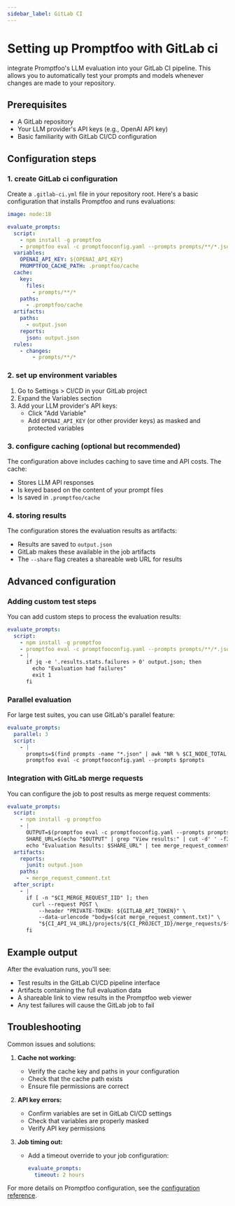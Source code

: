 ```yaml
---
sidebar_label: GitLab CI
---
```


# Setting up Promptfoo with GitLab ci

integrate Promptfoo's LLM evaluation into your GitLab CI pipeline. This allows you to automatically test your prompts and models whenever changes are made to your repository.

## Prerequisites

- A GitLab repository
- Your LLM provider's API keys (e.g., OpenAI API key)
- Basic familiarity with GitLab CI/CD configuration

## Configuration steps

### 1. create GitLab ci configuration

Create a `.gitlab-ci.yml` file in your repository root. Here's a basic configuration that installs Promptfoo and runs evaluations:

```yaml
image: node:18

evaluate_prompts:
  script:
    - npm install -g promptfoo
    - promptfoo eval -c promptfooconfig.yaml --prompts prompts/**/*.json --share -o output.json
  variables:
    OPENAI_API_KEY: ${OPENAI_API_KEY}
    PROMPTFOO_CACHE_PATH: .promptfoo/cache
  cache:
    key:
      files:
        - prompts/**/*
    paths:
      - .promptfoo/cache
  artifacts:
    paths:
      - output.json
    reports:
      json: output.json
  rules:
    - changes:
        - prompts/**/*
```

### 2. set up environment variables

1. Go to Settings > CI/CD in your GitLab project
2. Expand the Variables section
3. Add your LLM provider's API keys:
   - Click "Add Variable"
   - Add `OPENAI_API_KEY` (or other provider keys) as masked and protected variables

### 3. configure caching (optional but recommended)

The configuration above includes caching to save time and API costs. The cache:

- Stores LLM API responses
- Is keyed based on the content of your prompt files
- Is saved in `.promptfoo/cache`

### 4. storing results

The configuration stores the evaluation results as artifacts:

- Results are saved to `output.json`
- GitLab makes these available in the job artifacts
- The `--share` flag creates a shareable web URL for results

## Advanced configuration

### Adding custom test steps

You can add custom steps to process the evaluation results:

```yaml
evaluate_prompts:
  script:
    - npm install -g promptfoo
    - promptfoo eval -c promptfooconfig.yaml --prompts prompts/**/*.json --share -o output.json
    - |
      if jq -e '.results.stats.failures > 0' output.json; then
        echo "Evaluation had failures"
        exit 1
      fi
```

### Parallel evaluation

For large test suites, you can use GitLab's parallel feature:

```yaml
evaluate_prompts:
  parallel: 3
  script:
    - |
      prompts=$(find prompts -name "*.json" | awk "NR % $CI_NODE_TOTAL == $CI_NODE_INDEX")
      promptfoo eval -c promptfooconfig.yaml --prompts $prompts
```

### Integration with GitLab merge requests

You can configure the job to post results as merge request comments:

```yaml
evaluate_prompts:
  script:
    - npm install -g promptfoo
    - |
      OUTPUT=$(promptfoo eval -c promptfooconfig.yaml --prompts prompts/**/*.json --share)
      SHARE_URL=$(echo "$OUTPUT" | grep "View results:" | cut -d' ' -f3)
      echo "Evaluation Results: $SHARE_URL" | tee merge_request_comment.txt
  artifacts:
    reports:
      junit: output.json
    paths:
      - merge_request_comment.txt
  after_script:
    - |
      if [ -n "$CI_MERGE_REQUEST_IID" ]; then
        curl --request POST \
          --header "PRIVATE-TOKEN: ${GITLAB_API_TOKEN}" \
          --data-urlencode "body=$(cat merge_request_comment.txt)" \
          "${CI_API_V4_URL}/projects/${CI_PROJECT_ID}/merge_requests/${CI_MERGE_REQUEST_IID}/notes"
      fi
```

## Example output

After the evaluation runs, you'll see:

- Test results in the GitLab CI/CD pipeline interface
- Artifacts containing the full evaluation data
- A shareable link to view results in the Promptfoo web viewer
- Any test failures will cause the GitLab job to fail

## Troubleshooting

Common issues and solutions:

1. **Cache not working:**
   - Verify the cache key and paths in your configuration
   - Check that the cache path exists
   - Ensure file permissions are correct

2. **API key errors:**
   - Confirm variables are set in GitLab CI/CD settings
   - Check that variables are properly masked
   - Verify API key permissions

3. **Job timing out:**
   - Add a timeout override to your job configuration:
     ```yaml
     evaluate_prompts:
       timeout: 2 hours
     ```

For more details on Promptfoo configuration, see the [configuration reference](/docs/configuration/reference).
